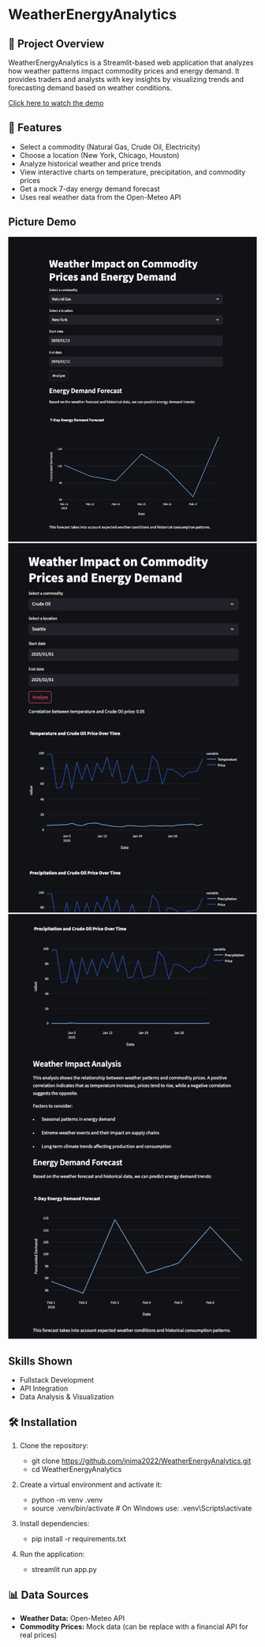 # WeatherEnergyAnalytics

## 📌 Project Overview
WeatherEnergyAnalytics is a Streamlit-based web application that analyzes how weather patterns impact commodity prices and energy demand. It provides traders and analysts with key insights by visualizing trends and forecasting demand based on weather conditions.

[Click here to watch the demo](https://private-user-images.githubusercontent.com/121528869/412711782-49d38a54-eaef-47fd-92bf-678725e2abe1.mp4?jwt=eyJhbGciOiJIUzI1NiIsInR5cCI6IkpXVCJ9.eyJpc3MiOiJnaXRodWIuY29tIiwiYXVkIjoicmF3LmdpdGh1YnVzZXJjb250ZW50LmNvbSIsImtleSI6ImtleTUiLCJleHAiOjE3Mzk0MjEwNjUsIm5iZiI6MTczOTQyMDc2NSwicGF0aCI6Ii8xMjE1Mjg4NjkvNDEyNzExNzgyLTQ5ZDM4YTU0LWVhZWYtNDdmZC05MmJmLTY3ODcyNWUyYWJlMS5tcDQ_WC1BbXotQWxnb3JpdGhtPUFXUzQtSE1BQy1TSEEyNTYmWC1BbXotQ3JlZGVudGlhbD1BS0lBVkNPRFlMU0E1M1BRSzRaQSUyRjIwMjUwMjEzJTJGdXMtZWFzdC0xJTJGczMlMkZhd3M0X3JlcXVlc3QmWC1BbXotRGF0ZT0yMDI1MDIxM1QwNDI2MDVaJlgtQW16LUV4cGlyZXM9MzAwJlgtQW16LVNpZ25hdHVyZT03YzQ1M2NlZTdhNTkxM2QwYTg2MjkwODhlZTVlYzQ4MGY1MGE1ZTE2OGJlMDUwMmNhY2EwMzJjNThjZDcxNWU3JlgtQW16LVNpZ25lZEhlYWRlcnM9aG9zdCJ9.adI33-BvNzqQ7gkyM7QC8dnTy9Yevv1AJ4fT_aDHTiU)

## 🚀 Features
- Select a commodity (Natural Gas, Crude Oil, Electricity)
- Choose a location (New York, Chicago, Houston)
- Analyze historical weather and price trends
- View interactive charts on temperature, precipitation, and commodity prices
- Get a mock 7-day energy demand forecast
- Uses real weather data from the Open-Meteo API

## Picture Demo
![Welcome UI](media/welcomeui.png)
![Demo1](media/ex1.png)
![Demo1.1](media/ex2.png)

## Skills Shown
- Fullstack Development
- API Integration
- Data Analysis & Visualization

## 🛠 Installation
1. Clone the repository:
   - git clone https://github.com/jnima2022/WeatherEnergyAnalytics.git
   - cd WeatherEnergyAnalytics

2. Create a virtual environment and activate it:
   - python -m venv .venv
   - source .venv/bin/activate  # On Windows use: .venv\Scripts\activate

3. Install dependencies:
   - pip install -r requirements.txt

4. Run the application:
   - streamlit run app.py

## 📊 Data Sources
- **Weather Data:** Open-Meteo API
- **Commodity Prices:** Mock data (can be replace with a financial API for real prices)
